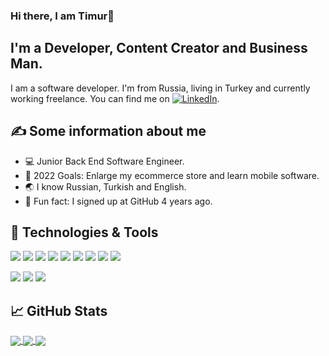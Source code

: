 ### Hi there, I am Timur👋


## I'm  a Developer, Content Creator and Business Man.
I am a software developer. I'm from Russia, living in Turkey and currently working freelance. You can find me on [![LinkedIn][3.2]][3].

## ✍ Some information about me

* 💻 Junior Back End Software Engineer.
* 🥅 2022 Goals: Enlarge my ecommerce store and learn mobile software.
* 🌏 I know Russian, Turkish and English.
* 🎉 Fun fact: I signed up at GitHub 4 years ago.

## 🔧 Technologies & Tools
![](https://img.shields.io/badge/OS-Windows-informational?style=flat&logo=windows&logoColor=white&color=9cf)
![](https://img.shields.io/badge/OS-MacOS-informational?style=flat&logo=macos&logoColor=white&color=9cf)
![](https://img.shields.io/badge/Editor-Visual_Studio-informational?style=flat&logo=visualstudio&logoColor=white&color=2bbc8a)
![](https://img.shields.io/badge/Code-C_Sharp-informational?style=flat&logo=csharp&logoColor=white&color=2bbc8a)
![](https://img.shields.io/badge/Code-ASP.NET-informational?style=flat&logo=aspnet&logoColor=white&color=2bbc8a)
![](https://img.shields.io/badge/Code-PHP-informational?style=flat&logo=php&logoColor=white&color=blueviolet)
![](https://img.shields.io/badge/Code-JavaScript-informational?style=flat&logo=javascript&logoColor=white&color=yellow)
![](https://img.shields.io/badge/Code-CSS-informational?style=flat&logo=css3&logoColor=white&color=2bbc8a)
![](https://img.shields.io/badge/Code-HTML-informational?style=flat&logo=html5&logoColor=white&color=orange)

![](https://img.shields.io/badge/DataBase-MySQL-informational?style=flat&logo=mysql&logoColor=white&color=2bbc8a)
![](https://img.shields.io/badge/DataBase-MSSQL-informational?style=flat&logo=Microsoft_SQL_Server&logoColor=white&color=critical)
![](https://img.shields.io/badge/DataBase-PostgreSQL-informational?style=flat&logo=mysql&logoColor=white&color=2bbc8a)



## 📈 GitHub Stats
<a href="https://github.com/timurtul/timurtul#readme">
<img align="center" src="https://github-readme-stats.vercel.app/api?username=timurtul&show_icons=true&theme=buefy"/>
</a>
<a href="https://github.com/timurtul/timurtul#readme">
<img align="center" src="https://github-readme-stats.vercel.app/api/top-langs/?username=timurtul&layout=compact&theme=buefy" />
</a>
<a href="https://github.com/timurtul/wajexfinans">
<img align="center" src="https://github-readme-stats.vercel.app/api/pin/?username=timurtul&repo=wajexfinans&theme=buefy" />
</a>




[3.2]: https://github.com/timurtul/timurtul/blob/main/linkedin-3-16.png (LinkedIn)
[3]: https://www.linkedin.com/in/timurkorkusuz
